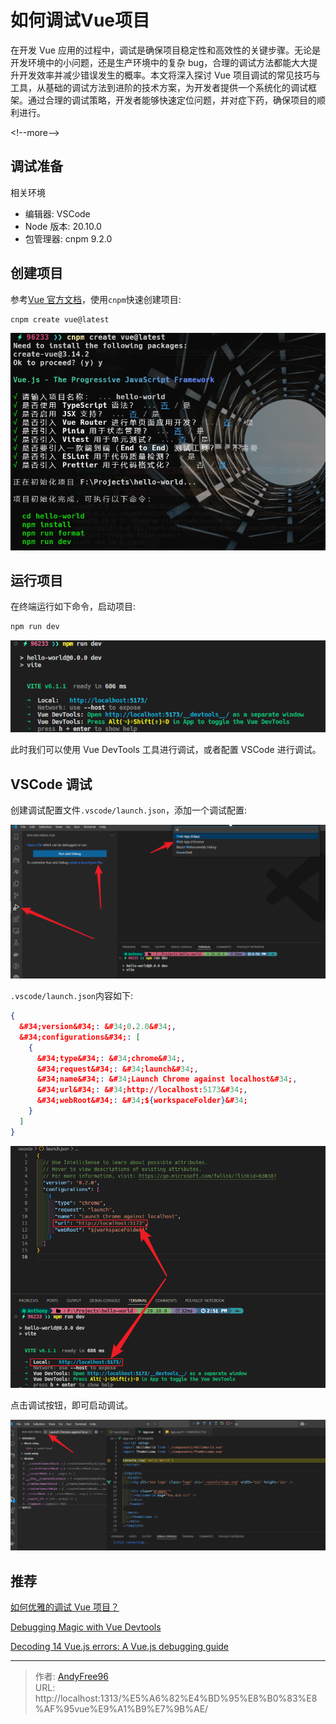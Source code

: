 # 如何调试Vue项目


在开发 Vue 应用的过程中，调试是确保项目稳定性和高效性的关键步骤。无论是开发环境中的小问题，还是生产环境中的复杂 bug，合理的调试方法都能大大提升开发效率并减少错误发生的概率。本文将深入探讨 Vue 项目调试的常见技巧与工具，从基础的调试方法到进阶的技术方案，为开发者提供一个系统化的调试框架。通过合理的调试策略，开发者能够快速定位问题，并对症下药，确保项目的顺利进行。

&lt;!--more--&gt;

## 调试准备

相关环境

- 编辑器: VSCode
- Node 版本: 20.10.0
- 包管理器: cnpm 9.2.0

## 创建项目

参考[Vue 官方文档](https://vuejs.org/guide/quick-start.html)，使用`cnpm`快速创建项目:

```bash
cnpm create vue@latest

```

![](/images/202503/1/1.png)

## 运行项目

在终端运行如下命令，启动项目:

```bash
npm run dev
```

![](/images/202503/1/2.png)

此时我们可以使用 Vue DevTools 工具进行调试，或者配置 VSCode 进行调试。

## VSCode 调试

创建调试配置文件`.vscode/launch.json`，添加一个调试配置:

![](/images/202503/1/3.png)

`.vscode/launch.json`内容如下:

```json
{
  &#34;version&#34;: &#34;0.2.0&#34;,
  &#34;configurations&#34;: [
    {
      &#34;type&#34;: &#34;chrome&#34;,
      &#34;request&#34;: &#34;launch&#34;,
      &#34;name&#34;: &#34;Launch Chrome against localhost&#34;,
      &#34;url&#34;: &#34;http://localhost:5173&#34;,
      &#34;webRoot&#34;: &#34;${workspaceFolder}&#34;
    }
  ]
}
```

![](/images/202503/1/4.png)

点击调试按钮，即可启动调试。

![](/images/202503/1/5.png)

## 推荐

[如何优雅的调试 Vue 项目？](https://blog.csdn.net/Cyj1414589221/article/details/136627666)

[Debugging Magic with Vue Devtools](https://vueschool.io/articles/vuejs-tutorials/debugging-magic-with-vue-devtools/)

[Decoding 14 Vue.js errors: A Vue.js debugging guide](https://www.zipy.ai/blog/vue-js-errors)


---

> 作者: [AndyFree96](https://andyfree96.github.io/)  
> URL: http://localhost:1313/%E5%A6%82%E4%BD%95%E8%B0%83%E8%AF%95vue%E9%A1%B9%E7%9B%AE/  

